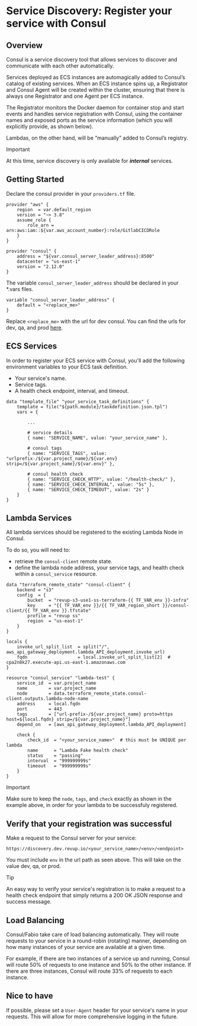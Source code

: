 # Service Discovery: Register your service with Consul

## Overview

Consul is a service discovery tool that allows services to discover and communicate with each other automatically.

Services deployed as ECS instances are automagically added to Consul’s catalog of existing services. When an ECS instance spins up, a Registrator and Consul Agent will be created within the cluster, ensuring that there is always one Registrator and one Agent per ECS instance.

The Registrator monitors the Docker daemon for container stop and start events and handles service registration with Consul, using the container names and exposed ports as the service information (which you will explicitly provide, as shown below).

Lambdas, on the other hand, will be “manually” added to Consul’s registry.

> [!IMPORTANT]
> At this time, service discovery is only available for ***internal*** services.

## Getting Started

Declare the consul provider in your `providers.tf` file.

```
provider "aws" {
    region  = var.default_region
    version = "~> 3.8"
    assume_role {
        role_arn = arn:aws:iam::${var.aws_account_number}:role/GitlabCICDRole
    }
}

provider "consul" {
    address = "${var.consul_server_leader_address}:8500"
    datacenter = "us-east-1"
    version = "2.12.0"
}
```

The variable `consul_server_leader_address` should be declared in your *.vars files.

```
variable "consul_server_leader_address" {
    default = "<replace_me>"
}
```

Replace `<replace_me>` with the url for dev consul. You can find the urls for dev, qa, and prod [here]().

## ECS Services

In order to register your ECS service with Consul, you'll add the following environment variables to your ECS task definition.

* Your service's name.
* Service tags.
* A health check endpoint, interval, and timeout.

```
data "template_file" "your_service_task_definitions" {
    template = file("${path.module}/taskdefinition.json.tpl")
    vars = {
        
        ...
        
        # service details
        { name: "SERVICE_NAME", value: "your_service_name" },
        
        # consul tags
        { name: "SERVICE_TAGS", value: "urlprefix-/${var.project_name}/${var.env} strip=/${var.project_name}/${var.env}" },

        # consul health check
        { name: "SERVICE_CHECK_HTTP", value: "/health-check/" },
        { name: "SERVICE_CHECK_INTERVAL", value: "5s" },
        { name: "SERVICE_CHECK_TIMEOUT", value: "2s" }
    }
}
```

## Lambda Services

All lambda services should be registered to the existing Lambda Node in Consul. 

To do so, you will need to:

* retrieve the `consul-client` remote state.
* define the lambda node address, your service tags, and health check within a `consul_service` resource.

```
data "terraform_remote_state" "consul-client" {
    backend = "s3"
    config  = {
        bucket  = "revup-s3-use1-ss-terraform-{{ TF_VAR_env }}-infra"
        key     = "{{ TF_VAR_env }}/{{ TF_VAR_region_short }}/consul-client/{{ TF_VAR_env }}.tfstate"
        profile = "revup ss"
        region  = "us-east-1"
    }
}

locals {
    invoke_url_split_list  = split("/", aws_api_gateway_deployment.lambda_API_deployment.invoke_url)
    fqdn                   = local.invoke_url_split_list[2]  # cpa2n8k27.execute-api.us-east-1.amazonaws.com
}

resource "consul_service" "lambda-test" {
    service_id  = var.project_name
    name        = var.project_name
    node        = data.terraform_remote_state.consul-client.outputs.lambda-node-name
    address     = local.fqdn
    port        = 443
    tags        = ["url-prefix-/${var.project_name} proto=https host=${local.fqdn} strip=/${var.project_name}"]
    depend_on   = [aws_api_gateway_deployment.lambda_API_deployment]

    check {
        check_id  = "<your_service_name>"  # this must be UNIQUE per lambda
        name      = "Lambda Fake health check"
        status    = "passing"
        interval  = "999999999s"
        timeout   = "999999999s"
    }
}
```

> [!IMPORTANT]
> Make sure to keep the `node`, `tags`, and `check` exactly as shown in the example above, in order for your lambda to be successfuly registered.

## Verify that your registration was successful

Make a request to the Consul server for your service:

`https://discovery.dev.revup.io/<your_service_name>/<env>/<endpoint>`

You must include `env` in the url path as seen above. This will take on the value dev, qa, or prod.

> [!TIP]
> An easy way to verify your service's registration is to make a request to a health check endpoint that simply returns a 200 OK JSON response and success message.

## Load Balancing

Consul/Fabio take care of load balancing automatically. They will route requests to your service in a round-robin (rotating) manner, depending on how many instances of your service are available at a given time. 

For example, if there are two instances of a service up and running, Consul will route 50% of requests to one instance and 50% to the other instance. If there are three instances, Consul will route 33% of requests to each instance.

## Nice to have

If possible, please set a `User-Agent` header for your service's name in your requests. This will allow for more comprehensive logging in the future.